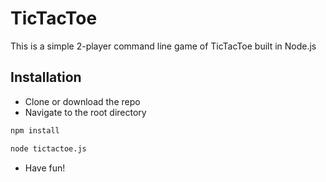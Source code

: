 # TicTacToe
This is a simple 2-player command line game of TicTacToe built in Node.js

## Installation
- Clone or download the repo
- Navigate to the root directory
```bash
npm install
```
```bash
node tictactoe.js
```
- Have fun!